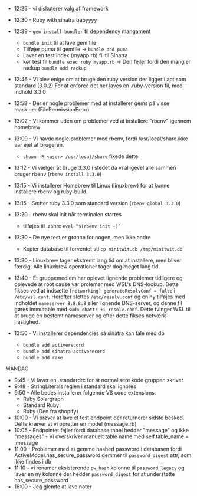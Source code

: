 * 12:25 - vi diskuterer valg af framework
* 12:30 - Ruby with sinatra babyyyy
* 12:39 - `gem install bundler` til dependency mangament
  * `bundle init` til at lave gem file
  * Tilføjer puma til gemfile -> `bundle add puma`
  * Laver en test index (myapp.rb) fil til Sinatra
  * kør test fil `bundle exec ruby myapp.rb` -> Den fejler fordi den mangler rackup
	 `bundle add rackup`
* 12:46 - Vi blev enige om at bruge den ruby version der ligger i apt som standard (3.0.2)
	  For at enforce det her laves en .ruby-version fil, med indhold 3.3.0
* 12:58 - Der er nogle problemer med at installerer gems på visse maskiner (FilePermissionError)
* 13:02 - Vi kommer uden om problemer ved at installere "rbenv" igennem homebrew
* 13:09 - Vi havde nogle problemer med rbenv, fordi /usr/local/share ikke var ejet af brugeren.
  * `chown -R <user> /usr/local/share` fixede dette
* 13:12 - Vi vælger at bruge 3.3.0 i stedet da vi alligevel alle sammen bruger rbenv (`rbenv install 3.3.0`)
* 13:15 - Vi installerer Homebrew til Linux (linuxbrew) for at kunne installere rbenv og ruby-build.
* 13:15 - Sætter ruby 3.3.0 som standard version (`rbenv global 3.3.0`)
* 13:20 - rbenv skal init når terminalen startes
  * tilføjes til .zshrc `eval “$(rbenv init -)”`
* 13:30 - De nye test er grønne for nogen, men ikke andre
  * Kopier database til forventet sti `cp minitwit.db /tmp/minitwit.db`
* 13:30 - Linuxbrew tager ekstremt lang tid om at installere, men bliver færdig. Alle linuxbrew operationer tager dog meget lang tid.
* 13:40 - Et gruppemedlem har oplevet lignende problemer tidligere og oplevede at root cause var prolemer med WSL's DNS-lookup. Dette fikses ved at indsætte `[networking] generateResolvConf = false` i `/etc/wsl.conf`. Herefter slettes `/etc/resolv.conf` og en ny tilføjes med indholdet `nameserver 8.8.8.8` eller lignende DNS-server, og denne fil gøres immutable med `sudo chattr +i resolv.conf`. Dette tvinger WSL til at bruge en bestemt nameserver og efter dette fikses netværk-hastighed.

* 13:50 - Vi installerer dependencies så sinatra kan tale med db
  * `bundle add activerecord`
  * `bundle add sinatra-activerecord`
  * `bundle add rake`


MANDAG
* 9:45 - Vi laver en .standardrc for at normalisere kode gruppen skriver
* 9:48 - StringLiterals reglen i standard skal ignores
* 9:50 - Alle bedes installerer følgende VS code extensions:
  * Ruby Solargraph
  * Standard Ruby
  * Ruby (Den fra shopify)
* 10:00 - Vi prøver at lave et test endpoint der returnerer sidste besked. Dette kræver at vi opretter en model (message.rb)
* 10:05 - Endpointet fejler fordi database tabel hedder "message" og ikke "messages" - Vi overskriver manuelt table name med self.table_name = :message
* 11:00 - Problemer med at gemme hashed password i databasen fordi ActiveModel.has_secure_password gemmer til `password_digest` attr, som ikke findes i db
* 11:10 - vi renamer eksisterende `pw_hash` kolonne til `password_legacy` og laver en ny kolonne der hedder `password_digest` for at understøtte has_secure_password
* 16:00 - Jeg glemte at lave noter
